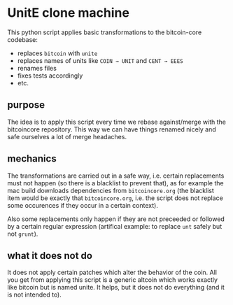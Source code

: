 # UnitE clone machine

This python script applies basic transformations to the bitcoin-core codebase:

- replaces `bitcoin` with `unite`
- replaces names of units like `COIN → UNIT` and `CENT → EEES`
- renames files
- fixes tests accordingly
- etc.

## purpose

The idea is to apply this script every time we rebase against/merge with
the bitcoincore repository. This way we can have things renamed nicely and
safe ourselves a lot of merge headaches.

## mechanics

The transformations are carried out in a safe way, i.e. certain replacements
must not happen (so there is a blacklist to prevent that), as for example
the mac build downloads dependencies from `bitcoincore.org` (the blacklist
item would be exactly that `bitcoincore.org`, i.e. the script does not replace
some occurences if they occur in a certain context).

Also some replacements only happen if they are not preceeded or followed by
a certain regular expression (artifical example: to replace `unt` safely but
not `grunt`).

## what it does not do

It does not apply certain patches which alter the behavior of the coin.
All you get from applying this script is a generic altcoin which works
exactly like bitcoin but is named unite. It helps, but it does not do
everything (and it is not intended to).

